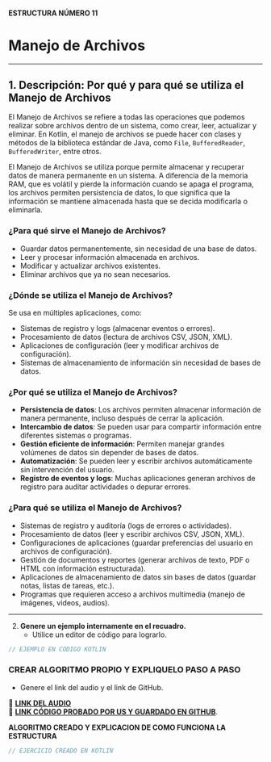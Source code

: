 #### ESTRUCTURA NÚMERO 11
# Manejo de Archivos

---

## 1. Descripción: Por qué y para qué se utiliza el Manejo de Archivos

El Manejo de Archivos se refiere a todas las operaciones que podemos realizar sobre archivos dentro de un sistema, como crear, leer, actualizar y eliminar. En Kotlin, el manejo de archivos se puede hacer con clases y métodos de la biblioteca estándar de Java, como `File`, `BufferedReader`, `BufferedWriter`, entre otros.

El Manejo de Archivos se utiliza porque permite almacenar y recuperar datos de manera permanente en un sistema. A diferencia de la memoria RAM, que es volátil y pierde la información cuando se apaga el programa, los archivos permiten persistencia de datos, lo que significa que la información se mantiene almacenada hasta que se decida modificarla o eliminarla.

### ¿Para qué sirve el Manejo de Archivos?

* Guardar datos permanentemente, sin necesidad de una base de datos.
* Leer y procesar información almacenada en archivos.
* Modificar y actualizar archivos existentes.
* Eliminar archivos que ya no sean necesarios.

### ¿Dónde se utiliza el Manejo de Archivos?

Se usa en múltiples aplicaciones, como:

* Sistemas de registro y logs (almacenar eventos o errores).
* Procesamiento de datos (lectura de archivos CSV, JSON, XML).
* Aplicaciones de configuración (leer y modificar archivos de configuración).
* Sistemas de almacenamiento de información sin necesidad de bases de datos.

### ¿Por qué se utiliza el Manejo de Archivos?

* **Persistencia de datos**: Los archivos permiten almacenar información de manera permanente, incluso después de cerrar la aplicación.
* **Intercambio de datos**: Se pueden usar para compartir información entre diferentes sistemas o programas.
* **Gestión eficiente de información**: Permiten manejar grandes volúmenes de datos sin depender de bases de datos.
* **Automatización**: Se pueden leer y escribir archivos automáticamente sin intervención del usuario.
* **Registro de eventos y logs**: Muchas aplicaciones generan archivos de registro para auditar actividades o depurar errores.

### ¿Para qué se utiliza el Manejo de Archivos?

* Sistemas de registro y auditoría (logs de errores o actividades).
* Procesamiento de datos (leer y escribir archivos CSV, JSON, XML).
* Configuraciones de aplicaciones (guardar preferencias del usuario en archivos de configuración).
* Gestión de documentos y reportes (generar archivos de texto, PDF o HTML con información estructurada).
* Aplicaciones de almacenamiento de datos sin bases de datos (guardar notas, listas de tareas, etc.).
* Programas que requieren acceso a archivos multimedia (manejo de imágenes, videos, audios).

---
   
2. **Genere un ejemplo internamente en el recuadro.**
   - Utilice un editor de código para lograrlo.
     
```kotlin
// EJEMPLO EN CÓDIGO KOTLIN

```

### CREAR ALGORITMO PROPIO Y EXPLIQUELO PASO A PASO 
- Genere el link del audio y el link de GitHub.  

🔗 **[LINK DEL AUDIO]()**  
🔗 **[LINK CÓDIGO PROBADO POR US Y GUARDADO EN GITHUB]()**.

**ALGORITMO CREADO Y EXPLICACION DE COMO FUNCIONA LA ESTRUCTURA**
```kotlin
// EJERCICIO CREADO EN KOTLIN

```
